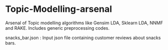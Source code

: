 # Topic-Modelling-arsenal
Arsenal of Topic modelling algorithms like Gensim LDA, Sklearn LDA, NNMF and RAKE. Includes generic preprocessing codes.

snacks_bar.json : Input json file containing customer reviews about snacks bars.
